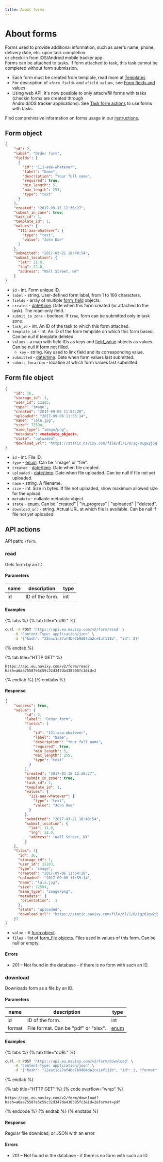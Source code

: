 ```yaml
---
title: About forms
---
```


# About forms

Forms used to provide additional information, such as user's name, phone, delivery date, etc. upon task completion\
or check-in from iOS/Android mobile tracker app.\
Forms can be attached to tasks. If form attached to task, this task cannot be completed without form submission.

* Each form must be created from template, read more at [Templates](template.md)
* For description of `<form_field>` and `<field_value>`, see [Form fields and values](field-types.md)
* Using web API, it's now possible to only attach/fill forms with tasks (checkin forms are created through\
  Android/iOS tracker applications). See [Task form actions](../task/form/index.md) to use forms with tasks.

Find comprehinsive information on forms usage in our [instructions](../../../guides/field-service-management/create-forms.md).

## Form object

```json
{
    "id": 2,
    "label": "Order form",
    "fields": [
      {
        "id": "111-aaa-whatever",
        "label": "Name",
        "description": "Your full name",
        "required": true,
        "min_length": 5,
        "max_length": 255,
        "type": "text"
      }
    ],
    "created": "2017-03-15 12:36:27",
    "submit_in_zone": true,
    "task_id": 1,
    "template_id": 1,
    "values": {
      "111-aaa-whatever": {
        "type": "text",
        "value": "John Doe"
      }
    },
    "submitted": "2017-03-21 18:40:54",
    "submit_location": {
      "lat": 11.0,
      "lng": 22.0,
      "address": "Wall Street, NY"
    }
}
```

* `id` - int. Form unique ID.
* `label` - string. User-defined form label, from 1 to 100 characters.
* `fields` - array of multiple [form\_field](field-types.md) objects.
* `created` - [date/time](../../../#data-types). Date when this form created (or attached to the task). The read-only field.
* `submit_in_zone` - boolean. If `true`, form can be submitted only in task zone.
* `task_id` - int. An ID of the task to which this form attached.
* `template_id` - int. An ID of the form template on which this form based. Can be null if template deleted.
* `values` - a map with field IDs as keys and [field\_value](field-types.md) objects as values. Can be null if form not filled.
  * `key` - string. Key used to link field and its corresponding value.
* `submitted` - [date/time](../../../#data-types). Date when form values last submitted.
* `submit_location` - location at which form values last submitted.

## Form file object

```json
{
    "id": 16,
    "storage_id": 1,
    "user_id": 12203,
    "type": "image",
    "created": "2017-09-06 11:54:28",
    "uploaded": "2017-09-06 11:55:14",
    "name": "lala.jpg",
    "size": 72594,
    "mime_type": "image/png",
    "metadata": <metadata_object>,
    "state": "uploaded",
    "download_url": "https://static.navixy.com/file/dl/1/0/1g/01gw2j5q7nm4r92dytolzd6koxy9e38v.png/lala.jpg"
}
```

* `id` - int. File ID.
* `type` - [enum](../../../#data-types). Can be "image" or "file".
* `created` - [date/time](../../../#data-types). Date when file created.
* `uploaded` - [date/time](../../../#data-types). Date when file uploaded. Can be null if file not yet uploaded.
* `name` - string. A filename.
* `size` - int. Size in bytes. If file not uploaded, show maximum allowed size for the upload.
* `metadata` - nullable metadata object.
* `state` - [enum](../../../#data-types). Can be "created" | "in\_progress" | "uploaded" | "deleted".
* `download_url` - string. Actual URL at which file is available. Can be null if file not yet uploaded.

## API actions

API path: `/form`.

### read

Gets form by an ID.

#### Parameters

| name | description     | type |
| ---- | --------------- | ---- |
| id   | ID of the form. | int  |

#### Examples

{% tabs %}
{% tab title="cURL" %}
```sh
curl -X POST 'https://api.eu.navixy.com/v2/form/read' \
    -H 'Content-Type: application/json' \
    -d '{"hash": "22eac1c27af4be7b9d04da2ce1af111b", "id": 2}'
```
{% endtab %}

{% tab title="HTTP GET" %}
```http
https://api.eu.navixy.com/v2/form/read?hash=a6aa75587e5c59c32d347da438505fc3&id=2
```
{% endtab %}
{% endtabs %}

#### Response

```json
{
    "success": true,
    "value": {
         "id": 2,
         "label": "Order form",
         "fields": [
           {
             "id": "111-aaa-whatever",
             "label": "Name",
             "description": "Your full name",
             "required": true,
             "min_length": 5,
             "max_length": 255,
             "type": "text"
           }
         ],
         "created": "2017-03-15 12:36:27",
         "submit_in_zone": true,
         "task_id": 1,
         "template_id": 1,
         "values": {
           "111-aaa-whatever": {
             "type": "text",
             "value": "John Doe"
           }
         },
         "submitted": "2017-03-21 18:40:54",
         "submit_location": {
           "lat": 11.0,
           "lng": 22.0,
           "address": "Wall Street, NY"
         }
    },
    "files": [{
      "id": 16,
      "storage_id": 1,
      "user_id": 12203,
      "type": "image",
      "created": "2017-09-06 11:54:28",
      "uploaded": "2017-09-06 11:55:14",
      "name": "lala.jpg",
      "size": 72594,
      "mime_type": "image/png",
      "metadata": {
       "orientation":  1
      },
      "state": "uploaded",
      "download_url": "https://static.navixy.com/file/dl/1/0/1g/01gw2j5q7nm4r92dytolzd6koxy9e38v.png/lala.jpg"
    }]
}
```

* `value` - A [form object](index.md#form-object).
* `files` - list of [form\_file objects](index.md#form-file-object). Files used in values of this form. Can be null or empty.

#### Errors

* 201 – Not found in the database - if there is no form with such an ID.

### download

Downloads form as a file by an ID.

#### Parameters

| name   | description                          | type                         |
| ------ | ------------------------------------ | ---------------------------- |
| id     | ID of the form.                      | int                          |
| format | File format. Can be "pdf" or "xlsx". | [enum](../../../#data-types) |

#### Examples

{% tabs %}
{% tab title="cURL" %}
```sh
curl -X POST 'https://api.eu.navixy.com/v2/form/download' \
    -H 'Content-Type: application/json' \
    -d '{"hash": "22eac1c27af4be7b9d04da2ce1af111b", "id": 2, "format": "pdf"}'
```
{% endtab %}

{% tab title="HTTP GET" %}
{% code overflow="wrap" %}
```http
https://api.eu.navixy.com/v2/form/download?hash=a6aa75587e5c59c32d347da438505fc3&id=2&format=pdf
```
{% endcode %}
{% endtab %}
{% endtabs %}

#### Response

Regular file download, or JSON with an error.

#### Errors

* 201 – Not found in the database - if there is no form with such an ID.
